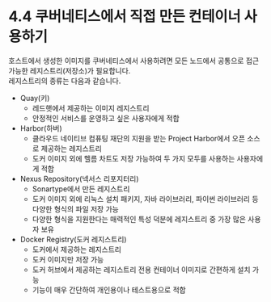 # 4.4 쿠버네티스에서 직접 만든 컨테이너 사용하기

호스트에서 생성한 이미지를 쿠버네티스에서 사용하려면 모든 노드에서 공통으로 접근 가능한 레지스트리(저장소)가 필요합니다.  
레지스트리의 종류는 다음과 같습니다.

- Quay(키)
    - 레드햇에서 제공하는 이미지 레지스트리
    - 안정적인 서비스를 운영하고 싶은 사용자에게 적합
- Harbor(하버)
    - 클라우드 네이티브 컴퓨팅 재단의 지원을 받는 Project Harbor에서 오픈 소스로 제공하는 레지스트리
    - 도커 이미지 외에 헬름 차트도 저장 가능하여 두 가지 모두를 사용하는 사용자에게 적합
- Nexus Repository(넥서스 리포지터리)
    - Sonartype에서 만든 레지스트리
    - 도커 이미지 외에 리눅스 설치 패키지, 자바 라이브러리, 파이썬 라이브러리 등 다양한 형식의 파일 저장 가능
    - 다양한 형식을 지원한다는 매력적인 특성 덕분에 레지스트리 중 가장 많은 사용자 보유
- Docker Registry(도커 레지스트리)
    - 도커에서 제공하는 레지스트리
    - 도커 이미지만 저장 가능
    - 도커 허브에서 제공하는 레지스트리 전용 컨테이너 이미지로 간편하게 설치 가능
    - 기능이 매우 간단하여 개인용이나 테스트용으로 적합